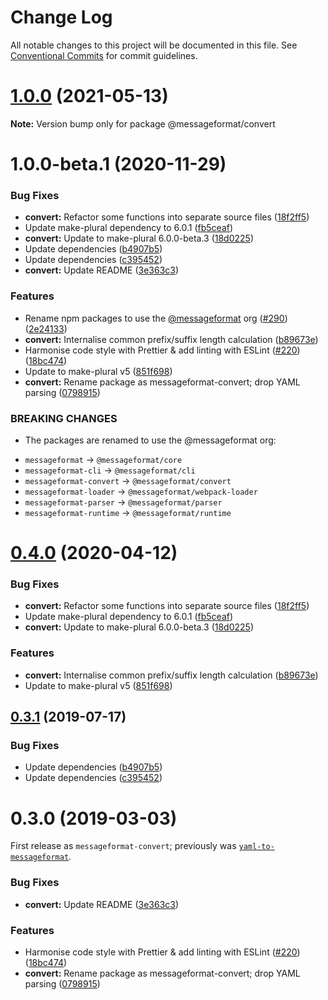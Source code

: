 # Change Log

All notable changes to this project will be documented in this file.
See [Conventional Commits](https://conventionalcommits.org) for commit guidelines.

# [1.0.0](https://github.com/messageformat/messageformat/compare/@messageformat/convert@1.0.0-beta.1...@messageformat/convert@1.0.0) (2021-05-13)

**Note:** Version bump only for package @messageformat/convert





# 1.0.0-beta.1 (2020-11-29)


### Bug Fixes

* **convert:** Refactor some functions into separate source files ([18f2ff5](https://github.com/messageformat/messageformat/commit/18f2ff589630c4356532d510594650bc6214d9f0))
* Update make-plural dependency to 6.0.1 ([fb5ceaf](https://github.com/messageformat/messageformat/commit/fb5ceafccfc75bfcda6941e815ffbba18a419b9d))
* **convert:** Update to make-plural 6.0.0-beta.3 ([18d0225](https://github.com/messageformat/messageformat/commit/18d0225d83670261ef50ffe8245b4d4b2c9fcce2))
* Update dependencies ([b4907b5](https://github.com/messageformat/messageformat/commit/b4907b58c3842fb0c426fcb20f21dd2721c3d192))
* Update dependencies ([c395452](https://github.com/messageformat/messageformat/commit/c395452021bcacf32960e2a0cc4f4e9fe1a6e97a))
* **convert:** Update README ([3e363c3](https://github.com/messageformat/messageformat/commit/3e363c388c4d41b05535e3800e1a1f8d8ddab224))


### Features

* Rename npm packages to use the [@messageformat](https://github.com/messageformat) org ([#290](https://github.com/messageformat/messageformat/issues/290)) ([2e24133](https://github.com/messageformat/messageformat/commit/2e2413300ab000467ecbb53ecd6fa0cc7a38cbcf))
* **convert:** Internalise common prefix/suffix length calculation ([b89673e](https://github.com/messageformat/messageformat/commit/b89673e742e62dd1de259675c93b70cebb704dbf))
* Harmonise code style with Prettier & add linting with ESLint ([#220](https://github.com/messageformat/messageformat/issues/220)) ([18bc474](https://github.com/messageformat/messageformat/commit/18bc474d9398007cf4be0275b3ab4ba39434acda))
* Update to make-plural v5 ([851f698](https://github.com/messageformat/messageformat/commit/851f6984787f3dced3ea7c01127bf4a218dc9be7))
* **convert:** Rename package as messageformat-convert; drop YAML parsing ([0798915](https://github.com/messageformat/messageformat/commit/0798915bd951454f73f3e4064555df8d2c48b198))


### BREAKING CHANGES

* The packages are renamed to use the @messageformat org:
- `messageformat` -> `@messageformat/core`
- `messageformat-cli` -> `@messageformat/cli`
- `messageformat-convert` -> `@messageformat/convert`
- `messageformat-loader` -> `@messageformat/webpack-loader`
- `messageformat-parser` -> `@messageformat/parser`
- `messageformat-runtime` -> `@messageformat/runtime`





# [0.4.0](https://github.com/messageformat/messageformat/compare/messageformat-convert@0.3.1...messageformat-convert@0.4.0) (2020-04-12)


### Bug Fixes

* **convert:** Refactor some functions into separate source files ([18f2ff5](https://github.com/messageformat/messageformat/commit/18f2ff589630c4356532d510594650bc6214d9f0))
* Update make-plural dependency to 6.0.1 ([fb5ceaf](https://github.com/messageformat/messageformat/commit/fb5ceafccfc75bfcda6941e815ffbba18a419b9d))
* **convert:** Update to make-plural 6.0.0-beta.3 ([18d0225](https://github.com/messageformat/messageformat/commit/18d0225d83670261ef50ffe8245b4d4b2c9fcce2))


### Features

* **convert:** Internalise common prefix/suffix length calculation ([b89673e](https://github.com/messageformat/messageformat/commit/b89673e742e62dd1de259675c93b70cebb704dbf))
* Update to make-plural v5 ([851f698](https://github.com/messageformat/messageformat/commit/851f6984787f3dced3ea7c01127bf4a218dc9be7))





## [0.3.1](https://github.com/messageformat/messageformat/compare/messageformat-convert@0.3.0...messageformat-convert@0.3.1) (2019-07-17)


### Bug Fixes

* Update dependencies ([b4907b5](https://github.com/messageformat/messageformat/commit/b4907b5))
* Update dependencies ([c395452](https://github.com/messageformat/messageformat/commit/c395452))





# 0.3.0 (2019-03-03)


First release as `messageformat-convert`; previously was [`yaml-to-messageformat`](https://www.npmjs.com/package/yaml-to-messageformat).


### Bug Fixes

* **convert:** Update README ([3e363c3](https://github.com/messageformat/messageformat/commit/3e363c3))


### Features

* Harmonise code style with Prettier & add linting with ESLint ([#220](https://github.com/messageformat/messageformat/issues/220)) ([18bc474](https://github.com/messageformat/messageformat/commit/18bc474))
* **convert:** Rename package as messageformat-convert; drop YAML parsing ([0798915](https://github.com/messageformat/messageformat/commit/0798915))
